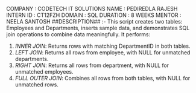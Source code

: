COMPANY : CODETECH IT SOLUTIONS
NAME : PEDIREDLA RAJESH
INTERN ID : CT12FZH
DOMAIN : SQL
DURATION : 8 WEEKS
MENTOR : NEELA SANTOSH
##DESCRIPTION## :- This script creates two tables: Employees and Departments, inserts sample data, and demonstrates SQL join operations to combine data meaningfully. It performs:
1. *INNER JOIN*: Returns rows with matching DepartmentID in both tables.
2. *LEFT JOIN*: Returns all rows from employee, with NULL for unmatched departments.
3. *RIGHT JOIN*: Returns all rows from department, with NULL for unmatched employees.
4. *FULL OUTER JOIN*: Combines all rows from both tables, with NULL for unmatched rows.

